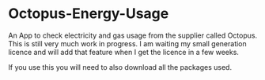 # Octopus-Energy-Usage
An App to check electricity and gas usage from the supplier called Octopus. This is still very much work in progress. I am waiting my small generation licence and will add that feature when I get the licence in a few weeks.

If you use this you will need to also download all the packages used.
